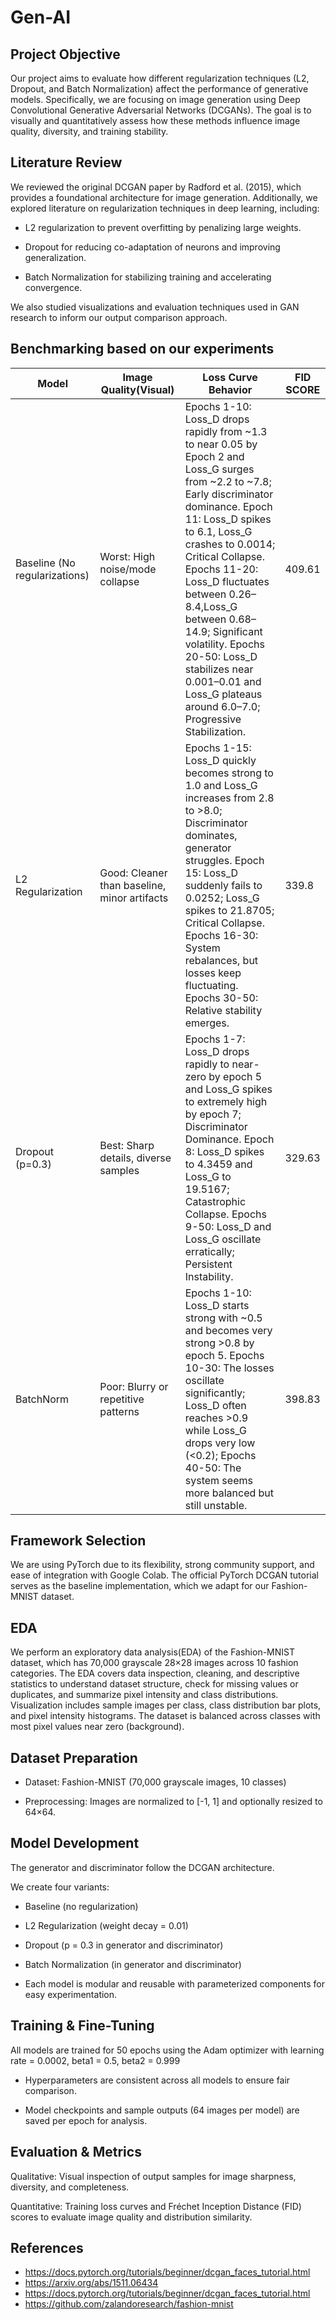 # Gen-AI

## Project Objective
Our project aims to evaluate how different regularization techniques (L2, Dropout, and Batch Normalization) affect the performance of generative models. Specifically, we are focusing on image generation using Deep Convolutional Generative Adversarial Networks (DCGANs). The goal is to visually and quantitatively assess how these methods influence image quality, diversity, and training stability.


## Literature Review

We reviewed the original DCGAN paper by Radford et al. (2015), which provides a foundational architecture for image generation. Additionally, we explored literature on regularization techniques in deep learning, including:

- L2 regularization to prevent overfitting by penalizing large weights.

- Dropout for reducing co-adaptation of neurons and improving generalization.

- Batch Normalization for stabilizing training and accelerating convergence.

We also studied visualizations and evaluation techniques used in GAN research to inform our output comparison approach.

## Benchmarking based on our experiments
| Model | Image Quality(Visual) | Loss Curve Behavior | FID SCORE |
|---|---|---|---|
|Baseline (No regularizations)|Worst: High noise/mode collapse|Epochs 1-10: Loss_D drops rapidly from ~1.3 to near 0.05 by Epoch 2 and Loss_G surges from ~2.2 to ~7.8; Early discriminator dominance. Epoch 11: Loss_D spikes to 6.1, Loss_G crashes to 0.0014; Critical Collapse. Epochs 11-20: Loss_D fluctuates between 0.26–8.4,Loss_G between 0.68–14.9; Significant volatility. Epochs 20-50: Loss_D stabilizes near 0.001–0.01 and Loss_G plateaus around 6.0–7.0; Progressive Stabilization.|409.61|
|L2 Regularization|Good: Cleaner than baseline, minor artifacts|Epochs 1-15: Loss_D quickly becomes strong to 1.0 and Loss_G increases from 2.8 to >8.0; Discriminator dominates, generator struggles. Epoch 15: Loss_D suddenly fails to 0.0252; Loss_G spikes to 21.8705; Critical Collapse. Epochs 16-30: System rebalances, but losses keep fluctuating. Epochs 30-50: Relative stability emerges.|339.8|
|Dropout (p=0.3)|Best: Sharp details, diverse samples|Epochs 1-7: Loss_D drops rapidly to near-zero by epoch 5 and Loss_G spikes to extremely high by epoch 7; Discriminator Dominance. Epoch 8: Loss_D spikes to 4.3459 and Loss_G to 19.5167; Catastrophic Collapse. Epochs 9-50: Loss_D and Loss_G oscillate erratically; Persistent Instability.|329.63|
|BatchNorm|Poor: Blurry or repetitive patterns|Epochs 1-10: Loss_D starts strong with ~0.5 and becomes very strong >0.8 by epoch 5. Epochs 10-30: The losses oscillate significantly; Loss_D often reaches >0.9 while Loss_G drops very low (<0.2); Epochs 40-50: The system seems more balanced but still unstable.|398.83|

## Framework Selection
We are using PyTorch due to its flexibility, strong community support, and ease of integration with Google Colab. The official PyTorch DCGAN tutorial serves as the baseline implementation, which we adapt for our Fashion-MNIST dataset.

## EDA
We perform an exploratory data analysis(EDA) of the Fashion-MNIST dataset, which has 70,000 grayscale 28×28 images across 10 fashion categories. The EDA covers data inspection, cleaning, and descriptive statistics to understand dataset structure, check for missing values or duplicates, and summarize pixel intensity and class distributions. Visualization includes sample images per class, class distribution bar plots, and pixel intensity histograms. The dataset is balanced across classes with most pixel values near zero (background).

## Dataset Preparation
- Dataset: Fashion-MNIST (70,000 grayscale images, 10 classes)

- Preprocessing: Images are normalized to [-1, 1] and optionally resized to 64×64.

## Model Development
The generator and discriminator follow the DCGAN architecture.

We create four variants:

- Baseline (no regularization)

- L2 Regularization (weight decay = 0.01)

- Dropout (p = 0.3 in generator and discriminator)

- Batch Normalization (in generator and discriminator)

- Each model is modular and reusable with parameterized components for easy experimentation.


## Training & Fine-Tuning
All models are trained for 50 epochs using the Adam optimizer with learning rate = 0.0002, beta1 = 0.5, beta2 = 0.999

- Hyperparameters are consistent across all models to ensure fair comparison.

- Model checkpoints and sample outputs (64 images per model) are saved per epoch for analysis.


## Evaluation & Metrics
Qualitative: Visual inspection of output samples for image sharpness, diversity, and completeness.

Quantitative: Training loss curves and Fréchet Inception Distance (FID) scores to evaluate image quality and distribution similarity.

## References
- https://docs.pytorch.org/tutorials/beginner/dcgan_faces_tutorial.html
- https://arxiv.org/abs/1511.06434
- https://docs.pytorch.org/tutorials/beginner/dcgan_faces_tutorial.html
- https://github.com/zalandoresearch/fashion-mnist

